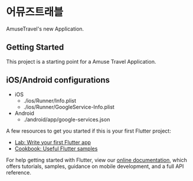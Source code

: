 # 어뮤즈트래블

AmuseTravel's new Application.

## Getting Started

This project is a starting point for a Amuse Travel Application.

## iOS/Android configurations

- iOS
  - ./ios/Runner/Info.plist
  - ./ios/Runner/GoogleService-Info.plist
- Android
  - ./android/app/google-services.json

A few resources to get you started if this is your first Flutter project:

- [Lab: Write your first Flutter app](https://flutter.dev/docs/get-started/codelab)
- [Cookbook: Useful Flutter samples](https://flutter.dev/docs/cookbook)

For help getting started with Flutter, view our
[online documentation](https://flutter.dev/docs), which offers tutorials,
samples, guidance on mobile development, and a full API reference.
